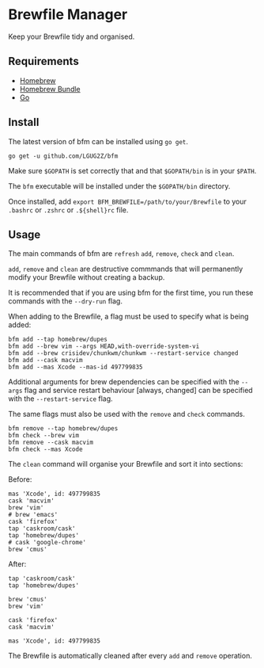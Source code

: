 # Brewfile Manager
Keep your Brewfile tidy and organised.

## Requirements
* [Homebrew](https://github.com/homebrew/brew)
* [Homebrew Bundle](https://github.com/Homebrew/homebrew-bundle)
* [Go](https://github.com/golang/go)

## Install
The latest version of bfm can be installed using `go get`.

```
go get -u github.com/LGUG2Z/bfm
```

Make sure `$GOPATH` is set correctly that and that `$GOPATH/bin` is in your `$PATH`.

The `bfm` executable will be installed under the `$GOPATH/bin` directory.

Once installed, add `export BFM_BREWFILE=/path/to/your/Brewfile` to your `.bashrc` or `.zshrc` or `.${shell}rc` file.

## Usage

The main commands of bfm are `refresh` `add`, `remove`, `check` and `clean`.

`add`, `remove` and `clean` are destructive commmands that will permanently modify your Brewfile without creating a backup.

It is recommended that if you are using bfm for the first time, you run these commands with the `--dry-run` flag.

When adding to the Brewfile, a flag must be used to specify what is being added:

```
bfm add --tap homebrew/dupes
bfm add --brew vim --args HEAD,with-override-system-vi
bfm add --brew crisidev/chunkwm/chunkwm --restart-service changed
bfm add --cask macvim
bfm add --mas Xcode --mas-id 497799835
```

Additional arguments for brew dependencies can be specified with the `--args` flag and service restart behaviour [always, changed] can be specified with the `--restart-service` flag.

The same flags must also be used with the `remove` and `check` commands.

```
bfm remove --tap homebrew/dupes
bfm check --brew vim
bfm remove --cask macvim
bfm check --mas Xcode
```

The `clean` command will organise your Brewfile and sort it into sections:

Before: 
```
mas 'Xcode', id: 497799835
cask 'macvim'
brew 'vim'
# brew 'emacs'
cask 'firefox'
tap 'caskroom/cask'
tap 'homebrew/dupes'
# cask 'google-chrome'
brew 'cmus'
```

After:
```
tap 'caskroom/cask'
tap 'homebrew/dupes'
 
brew 'cmus'
brew 'vim'
 
cask 'firefox'
cask 'macvim'
 
mas 'Xcode', id: 497799835
```

The Brewfile is automatically cleaned after every `add` and `remove` operation.
